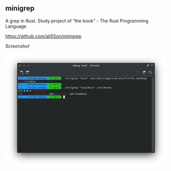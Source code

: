 ## minigrep

A grep in Rust. Study project of “the book” - The Rust Programming Language

https://github.com/ali55on/minigrep

*Screenshot*

![Image](data/screenshot_01.png "screenshot")
